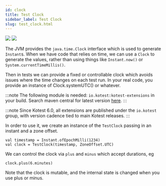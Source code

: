 ```yaml
---
id: clock
title: Test Clock
sidebar_label: Test Clock
slug: test_clock.html
---
```


[<img src="https://img.shields.io/maven-central/v/io.kotest/kotest-extensions.svg?label=latest%20release"/>](https://central.sonatype.com/artifact/io.kotest/kotest-extensions)
[<img src="https://img.shields.io/maven-metadata/v?metadataUrl=https%3A%2F%2Fcentral.sonatype.com%2Frepository%2Fmaven-snapshots%2Fio%2Fkotest%2Fkotest-extensions%2Fmaven-metadata.xml"/>](https://central.sonatype.com/repository/maven-snapshots/io/kotest/kotest-extensions/maven-metadata.xml)

The JVM provides the `java.time.Clock` interface which is used to generate `Instant`s. When we have code that relies on time,
we can use a `Clock` to generate the values, rather than using things like `Instant.now()` or `System.currentTimeMillis()`.

Then in tests we can provide a fixed or controllable clock which avoids issues where the time changes on each test run.
In your real code, you provide an instance of Clock.systemUTC() or whatever.

:::note
The following module is needed: `io.kotest:kotest-extensions` in your build. Search maven central for latest version [here](https://central.sonatype.com/artifact/io.kotest/kotest-extensions).
:::

:::note
Since Kotest 6.0, all extensions are published under the `io.kotest` group, with version cadence tied to
main Kotest releases.
:::


In order to use it, we create an instance of the `TestClock` passing in an instant and a zone offset.

```
val timestamp = Instant.ofEpochMilli(1234)
val clock = TestClock(timestamp, ZoneOffset.UTC)
```

We can control the clock via `plus` and `minus` which accept durations, eg


```
clock.plus(6.minutes)
```

Note that the clock is mutable, and the internal state is changed when you use plus or minus.
